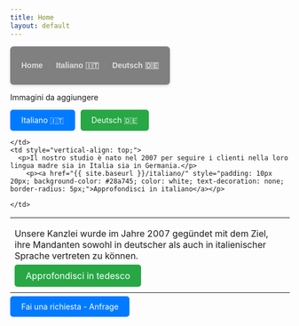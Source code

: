 ```yaml
---
title: Home
layout: default
---
```


<nav style="
background-color: grey;
padding: 12px 20px;
border-radius: 6px;
font-family: Arial, sans-serif;
box-shadow: 0 2px 5px rgba(0,0,0,0.15);
display: inline-flex;
gap: 10px;
align-items: center;
">
<a href="{{ site.baseurl }}/" style="
color: #ddd;
text-decoration: none;
font-weight: 600;
transition: color 0.3s ease;
" onmouseover="this.style.color='#f0a500'" onmouseout="this.style.color='#ddd'">Home</a>

<span style="color: #888;">|</span>

<a href="{{ site.baseurl }}/italiano/" style="
color: #ddd;
text-decoration: none;
font-weight: 600;
transition: color 0.3s ease;
" onmouseover="this.style.color='#f0a500'" onmouseout="this.style.color='#ddd'">Italiano 🇮🇹</a>

<span style="color: #888;">|</span>

<a href="{{ site.baseurl }}/deutsch/" style="
color: #ddd;
text-decoration: none;
font-weight: 600;
transition: color 0.3s ease;
" onmouseover="this.style.color='#f0a500'" onmouseout="this.style.color='#ddd'">Deutsch 🇩🇪</a>
</nav>


Immagini da aggiungere

<div style="display: flex; gap: 10px;">
  <a href="{{ site.baseurl }}/italiano/" style="padding: 10px 20px; background-color: #007bff; color: white; text-decoration: none; border-radius: 5px;">Italiano 🇮🇹</a>
  <a href="{{ site.baseurl }}/deutsch/" style="padding: 10px 20px; background-color: #28a745; color: white; text-decoration: none; border-radius: 5px;">Deutsch 🇩🇪</a>
</div>

<table style="width: 100%; border-collapse: collapse;">
  <tr>
    <td style="vertical-align: top; padding-right: 20px; width: 60%;">
      <p>Unsere Kanzlei wurde im Jahre 2007 gegündet mit dem Ziel, 
        ihre Mandanten sowohl in deutscher als auch in italienischer Sprache vertreten zu können.</p>
        <p><a href="{{ site.baseurl }}/deutsch/" style="padding: 10px 20px; background-color: #28a745; color: white; text-decoration: none; border-radius: 5px;">Approfondisci in tedesco</a></p></td>
        
    </td>
    <td style="vertical-align: top;">
      <p>Il nostro studio è nato nel 2007 per seguire i clienti nella loro lingua madre sia in Italia sia in Germania.</p>
        <p><a href="{{ site.baseurl }}/italiano/" style="padding: 10px 20px; background-color: #28a745; color: white; text-decoration: none; border-radius: 5px;">Approfondisci in italiano</a></p>

    </td>
  </tr>
</table>

<a href="{{ site.baseurl }}/" style="padding: 10px 20px; background-color: #007bff; color: white; text-decoration: none; border-radius: 5px;">Fai una richiesta - Anfrage</a>


